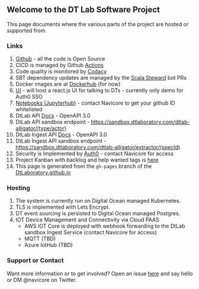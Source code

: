 ## Welcome to the DT Lab Software Project

This page documents where the various parts of the project are hosted or supported from.

### Links

1. [Github](https://github.com/DtLaboratory) - all the code is Open Source
1. CICD is managed by Github [Actions](https://github.com/features/actions)
1. Code quality is monitored by [Codacy](https://app.codacy.com/organizations/gh/DtLaboratory/repositories)
1. SBT dependency updates are managed by the [Scala Steward](https://github.com/scala-steward-org/scala-steward) bot PRs
1. Docker images are at [Dockerhub](https://hub.docker.com/orgs/dtlaboratory/repositories) (for now)
1. [UI](https://sandbox.dtlaboratory.com) - will host a react.js UI for talking to DTs - currently only demo for Auth0 SSO
1. [Notebooks (Jupyterhub)](https://notebook.dtlaboratory.com) - contact Navicore to get your github ID whitelisted
1. DtLab API [Docs](https://dtlaboratory.com/dtlab-alligator/doc/dtlab/) - OpenAPI 3.0
1. DtLab API sandbox endpoint - https://sandbox.dtlaboratory.com/dtlab-alligator/(type/actor)
1. DtLab Ingest API [Docs](https://dtlaboratory.com/dtlab-alligator/doc/dtlab-ingest/) - OpenAPI 3.0
1. DtLab Ingest API sandbox endpoint - https://sandbox.dtlaboratory.com/dtlab-alligator/extractor/(specId)
1. Security is Implemented by [Auth0](https://manage.auth0.com/dashboard/us/navicore/) - contact Navicore for access
1. Project Kanban with backlog and help wanted tags is [here](https://github.com/orgs/DtLaboratory/projects/1)
1. This page is generated from the `gh-pages` branch of the [DtLaboratory.github.io](https://github.com/DtLaboratory/DtLaboratory.github.io/blob/gh-pages/index.md)

### Hosting

1. The system is currently run on Digital Ocean managed Kubernetes.
1. TLS is implemented with Lets Encrypt.
1. DT event sourcing is persisted to Digital Ocean managed Postgres.
1. IOT Device Management and Connectivity via Cloud PAAS
    * AWS IOT Core is deployed with webhook forwarding to the DtLab sandbox Ingest Service (contact Navicore for access)
    * MQTT (TBD)
    * Azure IotHub (TBD)

### Support or Contact

Want more information or to get involved?  Open an issue [here](https://github.com/DtLaboratory/DtLaboratory.github.io/issues) and say hello or DM @navicore on Twitter.

